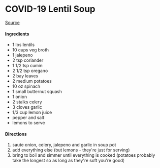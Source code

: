 
# COVID-19 Lentil Soup
[Source](https://www.washingtonpost.com/news/voraciously/wp/2020/03/08/this-lentil-soup-is-so-good-one-nurse-has-eaten-it-for-lunch-every-workday-for-17-years/)

#### Ingredients

 - 1 lbs lentils
 - 10 cups veg broth
 - 1 jalepeno
 - 2 tsp coriander
 - 1 1/2 tsp cumin
 - 2 1/2 tsp oregano
 - 2 bay leaves
 - 2 medium potatoes
 - 10 oz spinach
 - 1 small butternut squash
 - 1 onion
 - 2 stalks celery
 - 3 cloves garlic
 - 1/3 cup lemon juice
 - pepper and salt
 - lemons to serve

 #### Directions

 1. saute onion, celery, jalepeno and garlic in soup pot
 2. add everything else (but lemons - they're just for serving)
 3. bring to boil and simmer until everything is cooked (potatoes probably take the longest so as long as they're soft you're good)

